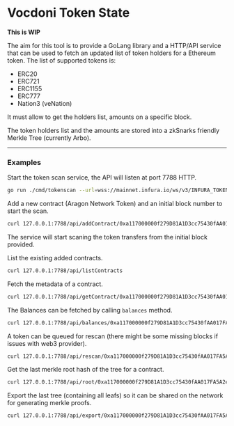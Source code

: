 # Vocdoni Token State

**This is WIP**

The aim for this tool is to provide a GoLang library and a HTTP/API service that can be used to fetch an updated list of token holders for a Ethereum token.
The list of supported tokens is:
- ERC20
- ERC721
- ERC1155
- ERC777
- Nation3 (veNation)

It must allow to get the holders list, amounts on a specific block.

The token holders list and the amounts are stored into a zkSnarks friendly Merkle Tree (currently Arbo).

---

### Examples

Start the token scan service, the API will listen at port 7788 HTTP. 
```bash
go run ./cmd/tokenscan --url=wss://mainnet.infura.io/ws/v3/INFURA_TOKEN --port=7788
```

 Add a new contract (Aragon Network Token) and an initial block number to start the scan.
```bash
curl 127.0.0.1:7788/api/addContract/0xa117000000f279D81A1D3cc75430fAA017FA5A2e/erc20/11000000
```
The service will start scaning the token transfers from the initial block provided.

List the existing added contracts.
```bash
curl 127.0.0.1:7788/api/listContracts
```

Fetch the metadata of a contract.
```bash
curl 127.0.0.1:7788/api/getContract/0xa117000000f279D81A1D3cc75430fAA017FA5A2e
```

The Balances can be fetched by calling `balances` method.
```bash
curl 127.0.0.1:7788/api/balances/0xa117000000f279D81A1D3cc75430fAA017FA5A2e
```

A token can be queued for rescan (there might be some missing blocks if issues with web3 provider).
```bash
curl 127.0.0.1:7788/api/rescan/0xa117000000f279D81A1D3cc75430fAA017FA5A2e
```

Get the last merkle root hash of the tree for a contract.
```bash
curl 127.0.0.1:7788/api/root/0xa117000000f279D81A1D3cc75430fAA017FA5A2e
```

Export the last tree (containing all leafs) so it can be shared on the network for generating merkle proofs.
```bash
curl 127.0.0.1:7788/api/export/0xa117000000f279D81A1D3cc75430fAA017FA5A2e
```
